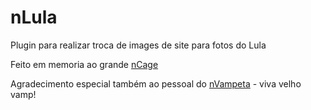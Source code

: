 # nLula

Plugin para realizar troca de images de site para fotos do Lula

Feito em memoria ao grande [nCage](https://github.com/Fortyseven/nCage)

Agradecimento especial também ao pessoal do [nVampeta](https://github.com/zoeiralabs/nVampeta) - viva velho vamp!

